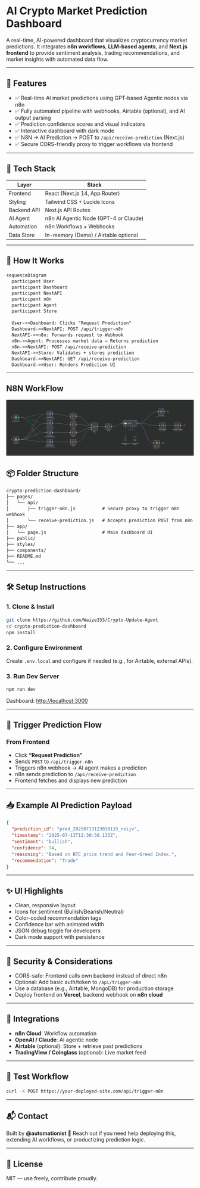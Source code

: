 # AI Crypto Market Prediction Dashboard

A real-time, AI-powered dashboard that visualizes cryptocurrency market predictions. It integrates **n8n workflows**, **LLM-based agents**, and **Next.js frontend** to provide sentiment analysis, trading recommendations, and market insights with automated data flow.

---

## 📌 Features

- ✅ Real-time AI market predictions using GPT-based Agentic nodes via n8n
- ✅ Fully automated pipeline with webhooks, Airtable (optional), and AI output parsing
- ✅ Prediction confidence scores and visual indicators
- ✅ Interactive dashboard with dark mode
- ✅ N8N → AI Prediction → POST to `/api/receive-prediction` (Next.js)
- ✅ Secure CORS-friendly proxy to trigger workflows via frontend

---

## 🧠 Tech Stack


| Layer       | Stack                                 |
| ----------- | ------------------------------------- |
| Frontend    | React (Next.js 14, App Router)        |
| Styling     | Tailwind CSS + Lucide Icons           |
| Backend API | Next.js API Routes                    |
| AI Agent    | n8n AI Agentic Node (GPT-4 or Claude) |
| Automation  | n8n Workflows + Webhooks              |
| Data Store  | In-memory (Demo) / Airtable optional  |

---

## 🚀 How It Works

```mermaid
sequenceDiagram
  participant User
  participant Dashboard
  participant NextAPI
  participant n8n
  participant Agent
  participant Store

  User->>Dashboard: Clicks "Request Prediction"
  Dashboard->>NextAPI: POST /api/trigger-n8n
  NextAPI->>n8n: Forwards request to Webhook
  n8n->>Agent: Processes market data → Returns prediction
  n8n->>NextAPI: POST /api/receive-prediction
  NextAPI->>Store: Validates + stores prediction
  Dashboard->>NextAPI: GET /api/receive-prediction
  Dashboard->>User: Renders Prediction UI
```

---

## N8N WorkFlow

![1752433237341](images/README/1752433237341.png)

## 📦 Folder Structure

```
crypto-prediction-dashboard/
├── pages/
│   └── api/
│       ├── trigger-n8n.js          # Secure proxy to trigger n8n webhook
│       └── receive-prediction.js   # Accepts prediction POST from n8n
├── app/
│   └── page.js                     # Main dashboard UI
├── public/
├── styles/
├── components/
├── README.md
└── ...
```

---

## 🛠️ Setup Instructions

### 1. Clone & Install

```bash
git clone https://github.com/Waize333/Crypto-Update-Agent
cd crypto-prediction-dashboard
npm install
```

### 2. Configure Environment

Create `.env.local` and configure if needed (e.g., for Airtable, external APIs).

### 3. Run Dev Server

```bash
npm run dev
```

Dashboard: [http://localhost:3000](http://localhost:3000)

---

## 🔁 Trigger Prediction Flow

### From Frontend

- Click **“Request Prediction”**
- Sends `POST` to `/api/trigger-n8n`
- Triggers n8n webhook → AI agent makes a prediction
- n8n sends prediction to `/api/receive-prediction`
- Frontend fetches and displays new prediction

---

## 📥 Example AI Prediction Payload

```json
{
  "prediction_id": "pred_20250713123038133_noijv",
  "timestamp": "2025-07-13T12:30:38.133Z",
  "sentiment": "bullish",
  "confidence": 74,
  "reasoning": "Based on BTC price trend and Fear-Greed Index.",
  "recommendation": "Trade"
}
```

---

## ✨ UI Highlights

- Clean, responsive layout
- Icons for sentiment (Bullish/Bearish/Neutral)
- Color-coded recommendation tags
- Confidence bar with animated width
- JSON debug toggle for developers
- Dark mode support with persistence

---

## 🔐 Security & Considerations

- CORS-safe: Frontend calls own backend instead of direct n8n
- Optional: Add basic auth/token to `/api/trigger-n8n`
- Use a database (e.g., Airtable, MongoDB) for production storage
- Deploy frontend on **Vercel**, backend webhook on **n8n cloud**

---

## 📡 Integrations

- **n8n Cloud**: Workflow automation
- **OpenAI / Claude**: AI agentic node
- **Airtable** (optional): Store + retrieve past predictions
- **TradingView / Coinglass** (optional): Live market feed

---

## 🧪 Test Workflow

```bash
curl -X POST https://your-deployed-site.com/api/trigger-n8n
```

---

## 📬 Contact

Built by **@automationist** 🚀
Reach out if you need help deploying this, extending AI workflows, or productizing prediction logic.

---

## 🧠 License

MIT — use freely, contribute proudly.
